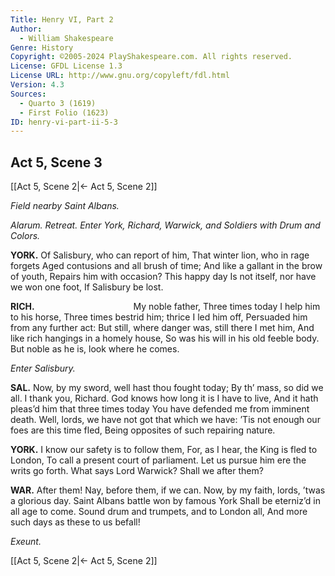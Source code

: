 ```yaml
---
Title: Henry VI, Part 2
Author: 
  - William Shakespeare
Genre: History
Copyright: ©2005-2024 PlayShakespeare.com. All rights reserved.
License: GFDL License 1.3
License URL: http://www.gnu.org/copyleft/fdl.html
Version: 4.3
Sources:
  - Quarto 3 (1619)
  - First Folio (1623)
ID: henry-vi-part-ii-5-3
---
```


## Act 5, Scene 3
[[Act 5, Scene 2|← Act 5, Scene 2]]

*Field nearby Saint Albans.*

*Alarum. Retreat. Enter York, Richard, Warwick, and Soldiers with Drum and Colors.*

**YORK.**
Of Salisbury, who can report of him,
That winter lion, who in rage forgets
Aged contusions and all brush of time;
And like a gallant in the brow of youth,
Repairs him with occasion? This happy day
Is not itself, nor have we won one foot,
If Salisbury be lost.

**RICH.**
           My noble father,
Three times today I help him to his horse,
Three times bestrid him; thrice I led him off,
Persuaded him from any further act:
But still, where danger was, still there I met him,
And like rich hangings in a homely house,
So was his will in his old feeble body.
But noble as he is, look where he comes.

*Enter Salisbury.*

**SAL.**
Now, by my sword, well hast thou fought today;
By th’ mass, so did we all. I thank you, Richard.
God knows how long it is I have to live,
And it hath pleas’d him that three times today
You have defended me from imminent death.
Well, lords, we have not got that which we have:
’Tis not enough our foes are this time fled,
Being opposites of such repairing nature.

**YORK.**
I know our safety is to follow them,
For, as I hear, the King is fled to London,
To call a present court of parliament.
Let us pursue him ere the writs go forth.
What says Lord Warwick? Shall we after them?

**WAR.**
After them! Nay, before them, if we can.
Now, by my faith, lords, ’twas a glorious day.
Saint Albans battle won by famous York
Shall be eterniz’d in all age to come.
Sound drum and trumpets, and to London all,
And more such days as these to us befall!

*Exeunt.*

[[Act 5, Scene 2|← Act 5, Scene 2]]